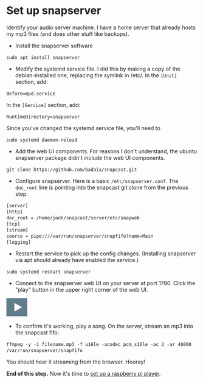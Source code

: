 # Set up snapserver

Identify your audio server machine. I have a home server that
already hosts my mp3 files (and does other stuff like backups).

* Install the snapserver software
```
sudo apt install snapserver
```

* Modify the systemd service file.
I did this by making a copy of the debian-installed one, replacing
the symlink in /etc/. In the `[Unit]` section, add:
```
Before=mpd.service
```

In the `[Service]` section, add:
```
RuntimeDirectory=snapserver
```

Since you've changed the systemd service file, you'll need to
```
sudo systemd daemon-reload
```

* Add the web UI components. For reasons I don't understand, the ubuntu
snapserver package didn't include the web UI components.
```
git clone https://github.com/badaix/snapcast.git
```

* Configure snapserver. Here is a basic `/etc/snapserver.conf`. The
`doc_root` line is pointing into the snapcast git clone from the previous
step.
```
[server]
[http]
doc_root = /home/jonh/snapcast/server/etc/snapweb
[tcp]
[stream]
source = pipe:///var/run/snapserver/snapfifo?name=Main
[logging]
```

* Restart the service to pick up the config changes. (Installing snapserver via
apt should already have enabled the service.)
```
sudo systemd restart snapserver
```

* Connect to the snapserver web UI on your server at port 1780.
Click the "play" button in the upper right corner of the web UI.

![Play Button](assets/snapcast-play-icon.png)

* To confirm it's working, play a song. On the server, stream an mp3 into the snapcast fifo:
```
ffmpeg -y -i filename.mp3 -f u16le -acodec pcm_s16le -ac 2 -ar 48000 /var/run/snapserver/snapfifo
```
You should hear it streaming from the browser. Hooray!

**End of this step.**
Now it's time to [set up a raspberry pi player](./snapclient.md).
